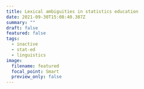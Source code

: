 ```yaml
---
title: Lexical ambiguities in statistics education
date: 2021-09-30T15:08:40.387Z
summary: ""
draft: false
featured: false
tags:
  - inactive
  - stat-ed
  - linguistics
image:
  filename: featured
  focal_point: Smart
  preview_only: false
---
```

